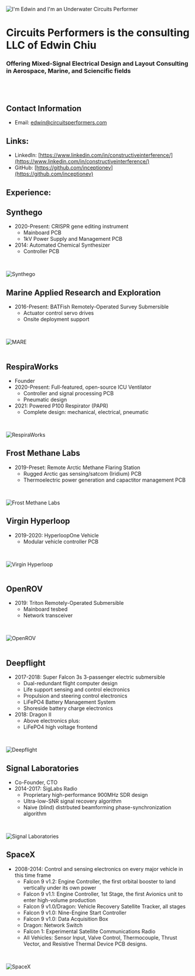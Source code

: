 ![I'm Edwin and I'm an Underwater Circuits Performer](https://github.com/CircuitsPerformers/.github/raw/main/profile/images/500px-CircuitsPerformers.jpg)
# Circuits Performers is the consulting LLC of Edwin Chiu
### Offering Mixed-Signal Electrical Design and Layout Consulting in Aerospace, Marine, and Sciencific fields

<br>
<br>

## Contact Information
- Email: [edwin@circuitsperformers.com](edwin@circuitsperformers.com)

## Links:
- LinkedIn: [https://www.linkedin.com/in/constructiveinterference/](https://www.linkedin.com/in/constructiveinterference/)
- GitHub: [https://github.com/inceptionev](https://github.com/inceptionev)

## Experience:

## Synthego
- 2020-Present: CRISPR gene editing instrument
  - Mainboard PCB
  - 1kV Power Supply and Management PCB
- 2014: Automated Chemical Synthesizer
  - Controller PCB
<br> 

![Synthego](https://github.com/CircuitsPerformers/.github/raw/main/profile/images/500px-Synthego.jpg)
<br>

## Marine Applied Research and Exploration
- 2016-Present: BATFish Remotely-Operated Survey Submersible
  - Actuator control servo drives
  - Onsite deployment support
<br> 

![MARE](https://github.com/CircuitsPerformers/.github/raw/main/profile/images/500px-MARE.jpg)  
<br>

## RespiraWorks
- Founder
- 2020-Present: Full-featured, open-source ICU Ventilator
  - Controller and signal processing PCB
  - Pneumatic design
- 2021: Powered P100 Respirator (PAPR)
  - Complete design: mechanical, electrical, pneumatic
<br>

![RespiraWorks](https://github.com/CircuitsPerformers/.github/raw/main/profile/images/500px-RespiraWorks.jpg)
<br> 

## Frost Methane Labs
- 2019-Preset: Remote Arctic Methane Flaring Station
  - Rugged Arctic gas sensing/satcom (Iridium) PCB
  - Thermoelectric power generation and capactitor management PCB
<br>

![Frost Methane Labs](https://github.com/CircuitsPerformers/.github/raw/main/profile/images/500px-FrostMethaneLabs.jpg) 
<br>

## Virgin Hyperloop
- 2019-2020: HyperloopOne Vehicle
  - Modular vehicle controller PCB  
<br>

![Virgin Hyperloop](https://github.com/CircuitsPerformers/.github/raw/main/profile/images/500px-VirginHyperloopOne.jpg)  
<br>

## OpenROV
- 2019: Triton Remotely-Operated Submersible
  - Mainboard tesbed
  - Network transceiver
<br>

![OpenROV](https://github.com/CircuitsPerformers/.github/raw/main/profile/images/500px-OpenROV.jpg)  
<br>

## Deepflight
- 2017-2018: Super Falcon 3s 3-passenger electric submersible
  - Dual-redundant flight computer design
  - Life support sensing and control electronics
  - Propulsion and steering control electronics
  - LiFePO4 Battery Management System
  - Shoreside battery charge electronics
- 2018: Dragon II
  - Above electronics plus:
  - LiFePO4 high voltage frontend
<br>

![Deepflight](https://github.com/CircuitsPerformers/.github/raw/main/profile/images/500px-Deepflight.jpg)
<br>

## Signal Laboratories
- Co-Founder, CTO
- 2014-2017: SigLabs Radio
  - Proprietary high-performance 900MHz SDR design
  - Ultra-low-SNR signal recovery algorithm
  - Naive (blind) distrbuted beamforming phase-synchronization algorithm
<br>

![Signal Laboratories](https://github.com/CircuitsPerformers/.github/raw/main/profile/images/500px-SigLabs.jpg)
<br>

## SpaceX
- 2008-2014: Control and sensing electronics on every major vehicle in this time frame
  - Falcon 9 v1.2: Engine Controller, the first orbital booster to land vertically under its own power
  - Falcon 9 v1.1: Engine Controller, 1st Stage, the first Avionics unit to enter high-volume production
  - Falcon 9 v1.0/Dragon: Vehicle Recovery Satellite Tracker, all stages
  - Falcon 9 v1.0: Nine-Engine Start Controller
  - Falcon 9 v1.0: Data Acquisition Box
  - Dragon: Network Switch
  - Falcon 1: Experimental Satellite Communications Radio
  - All Vehicles: Sensor Input, Valve Control, Thermocouple, Thrust Vector, and Resistive Thermal Device PCB designs.
<br>

![SpaceX](https://github.com/CircuitsPerformers/.github/raw/main/profile/images/500px-SpaceX.jpg)
  
